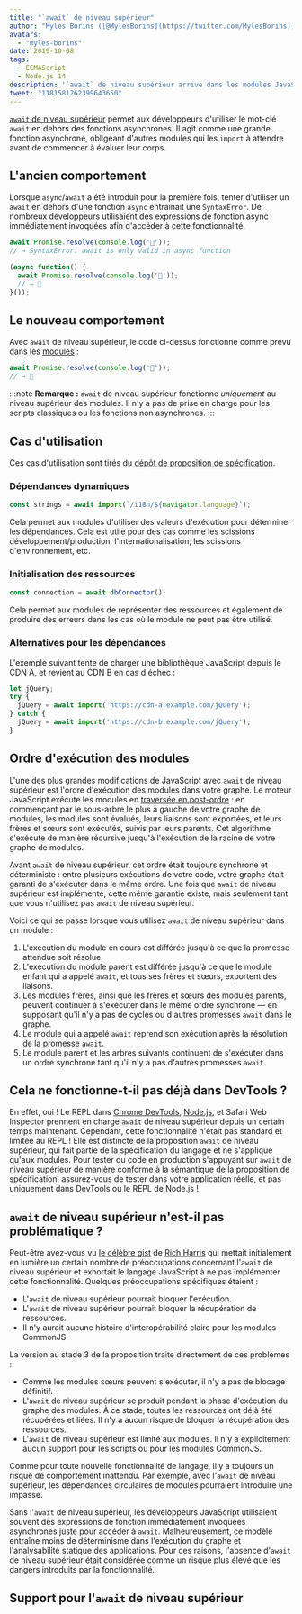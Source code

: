 ```yaml
---
title: "`await` de niveau supérieur"
author: "Myles Borins ([@MylesBorins](https://twitter.com/MylesBorins))"
avatars:
  - "myles-borins"
date: 2019-10-08
tags:
  - ECMAScript
  - Node.js 14
description: '`await` de niveau supérieur arrive dans les modules JavaScript ! Vous pourrez bientôt utiliser `await` sans avoir besoin d'être dans une fonction asynchrone.'
tweet: "1181581262399643650"
---
```

[`await` de niveau supérieur](https://github.com/tc39/proposal-top-level-await) permet aux développeurs d'utiliser le mot-clé `await` en dehors des fonctions asynchrones. Il agit comme une grande fonction asynchrone, obligeant d'autres modules qui les `import` à attendre avant de commencer à évaluer leur corps.

<!--truncate-->
## L'ancien comportement

Lorsque `async`/`await` a été introduit pour la première fois, tenter d'utiliser un `await` en dehors d'une fonction `async` entraînait une `SyntaxError`. De nombreux développeurs utilisaient des expressions de fonction async immédiatement invoquées afin d'accéder à cette fonctionnalité.

```js
await Promise.resolve(console.log('🎉'));
// → SyntaxError: await is only valid in async function

(async function() {
  await Promise.resolve(console.log('🎉'));
  // → 🎉
}());
```

## Le nouveau comportement

Avec `await` de niveau supérieur, le code ci-dessus fonctionne comme prévu dans les [modules](/features/modules) :

```js
await Promise.resolve(console.log('🎉'));
// → 🎉
```

:::note
**Remarque :** `await` de niveau supérieur fonctionne _uniquement_ au niveau supérieur des modules. Il n'y a pas de prise en charge pour les scripts classiques ou les fonctions non asynchrones.
:::

## Cas d'utilisation

Ces cas d'utilisation sont tirés du [dépôt de proposition de spécification](https://github.com/tc39/proposal-top-level-await#use-cases).

### Dépendances dynamiques

```js
const strings = await import(`/i18n/${navigator.language}`);
```

Cela permet aux modules d'utiliser des valeurs d'exécution pour déterminer les dépendances. Cela est utile pour des cas comme les scissions développement/production, l'internationalisation, les scissions d'environnement, etc.

### Initialisation des ressources

```js
const connection = await dbConnector();
```

Cela permet aux modules de représenter des ressources et également de produire des erreurs dans les cas où le module ne peut pas être utilisé.

### Alternatives pour les dépendances

L'exemple suivant tente de charger une bibliothèque JavaScript depuis le CDN A, et revient au CDN B en cas d'échec :

```js
let jQuery;
try {
  jQuery = await import('https://cdn-a.example.com/jQuery');
} catch {
  jQuery = await import('https://cdn-b.example.com/jQuery');
}
```

## Ordre d'exécution des modules

L'une des plus grandes modifications de JavaScript avec `await` de niveau supérieur est l'ordre d'exécution des modules dans votre graphe. Le moteur JavaScript exécute les modules en [traversée en post-ordre](https://en.wikibooks.org/wiki/A-level_Computing/AQA/Paper_1/Fundamentals_of_algorithms/Tree_traversal#Post-order) : en commençant par le sous-arbre le plus à gauche de votre graphe de modules, les modules sont évalués, leurs liaisons sont exportées, et leurs frères et sœurs sont exécutés, suivis par leurs parents. Cet algorithme s'exécute de manière récursive jusqu'à l'exécution de la racine de votre graphe de modules.

Avant `await` de niveau supérieur, cet ordre était toujours synchrone et déterministe : entre plusieurs exécutions de votre code, votre graphe était garanti de s'exécuter dans le même ordre. Une fois que `await` de niveau supérieur est implémenté, cette même garantie existe, mais seulement tant que vous n'utilisez pas `await` de niveau supérieur.

Voici ce qui se passe lorsque vous utilisez `await` de niveau supérieur dans un module :

1. L'exécution du module en cours est différée jusqu'à ce que la promesse attendue soit résolue.
1. L'exécution du module parent est différée jusqu'à ce que le module enfant qui a appelé `await`, et tous ses frères et sœurs, exportent des liaisons.
1. Les modules frères, ainsi que les frères et sœurs des modules parents, peuvent continuer à s'exécuter dans le même ordre synchrone — en supposant qu'il n'y a pas de cycles ou d'autres promesses `await` dans le graphe.
1. Le module qui a appelé `await` reprend son exécution après la résolution de la promesse `await`.
1. Le module parent et les arbres suivants continuent de s'exécuter dans un ordre synchrone tant qu'il n'y a pas d'autres promesses `await`.

## Cela ne fonctionne-t-il pas déjà dans DevTools ?

En effet, oui ! Le REPL dans [Chrome DevTools](https://developers.google.com/web/updates/2017/08/devtools-release-notes#await), [Node.js](https://github.com/nodejs/node/issues/13209), et Safari Web Inspector prennent en charge `await` de niveau supérieur depuis un certain temps maintenant. Cependant, cette fonctionnalité n'était pas standard et limitée au REPL ! Elle est distincte de la proposition `await` de niveau supérieur, qui fait partie de la spécification du langage et ne s'applique qu'aux modules. Pour tester du code en production s'appuyant sur `await` de niveau supérieur de manière conforme à la sémantique de la proposition de spécification, assurez-vous de tester dans votre application réelle, et pas uniquement dans DevTools ou le REPL de Node.js !

## `await` de niveau supérieur n'est-il pas problématique ?

Peut-être avez-vous vu [le célèbre gist](https://gist.github.com/Rich-Harris/0b6f317657f5167663b493c722647221) de [Rich Harris](https://twitter.com/Rich_Harris) qui mettait initialement en lumière un certain nombre de préoccupations concernant l'`await` de niveau supérieur et exhortait le langage JavaScript à ne pas implémenter cette fonctionnalité. Quelques préoccupations spécifiques étaient :

- L'`await` de niveau supérieur pourrait bloquer l'exécution.
- L'`await` de niveau supérieur pourrait bloquer la récupération de ressources.
- Il n'y aurait aucune histoire d'interopérabilité claire pour les modules CommonJS.

La version au stade 3 de la proposition traite directement de ces problèmes :

- Comme les modules sœurs peuvent s'exécuter, il n'y a pas de blocage définitif.
- L'`await` de niveau supérieur se produit pendant la phase d'exécution du graphe des modules. À ce stade, toutes les ressources ont déjà été récupérées et liées. Il n'y a aucun risque de bloquer la récupération des ressources.
- L'`await` de niveau supérieur est limité aux modules. Il n'y a explicitement aucun support pour les scripts ou pour les modules CommonJS.

Comme pour toute nouvelle fonctionnalité de langage, il y a toujours un risque de comportement inattendu. Par exemple, avec l'`await` de niveau supérieur, les dépendances circulaires de modules pourraient introduire une impasse.

Sans l'`await` de niveau supérieur, les développeurs JavaScript utilisaient souvent des expressions de fonction immédiatement invoquées asynchrones juste pour accéder à `await`. Malheureusement, ce modèle entraîne moins de déterminisme dans l'exécution du graphe et l'analysabilité statique des applications. Pour ces raisons, l'absence d'`await` de niveau supérieur était considérée comme un risque plus élevé que les dangers introduits par la fonctionnalité.

## Support pour l'`await` de niveau supérieur

<feature-support chrome="89 https://bugs.chromium.org/p/v8/issues/detail?id=9344"
                 firefox="non https://bugzilla.mozilla.org/show_bug.cgi?id=1519100"
                 safari="15 https://bugs.webkit.org/show_bug.cgi?id=202484"
                 nodejs="14"
                 babel="non https://github.com/babel/proposals/issues/44"></feature-support>
